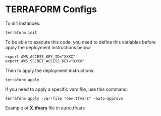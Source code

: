 # TERRAFORM Configs
To init instances:
```
terraform init
```

To be able to execute this code, you need to define this variables before apply the deployment instructions below:
```
export AWS_ACCESS_KEY_ID="XXXX"
export AWS_SECRET_ACCESS_KEY="XXXX"
```

Then to apply the deployment instructions:
```
terraform apply
```

If you need to apply a specific vars file, use this command:
```
terraform apply -var-file "dev.tfvars" -auto-approve
```

Example of **X.tfvars** file in autre.tfvars